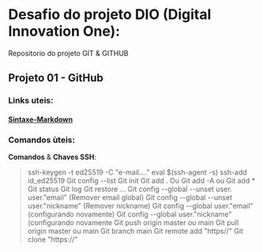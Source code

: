 # Desafio do projeto DIO  (Digital Innovation One):
  Repositorio do projeto GIT & GITHUB
## Projeto 01 - GitHub

### Links uteis: 
  #### [Sintaxe-Markdown](https://www.markdownguide.org/basic-syntax/)

### Comandos ùteis:
  **Comandos** & **Chaves SSH**:
 
  > ssh-keygen -t ed25519 -C  "e-mail...."
  > eval $(ssh-agent -s)
  > ssh-add id_ed25519
  > Git config --list
  > Git init
  > Git add .  Ou Git add -A  ou   Git add *
  > Git status
  > Git log
  > Git restore ...
  > Git config --global --unset user. user."email" (Remover email global)
  > Git config --global --unset user."nickname" (Remover nickname)
  > Git config --global  user."email" (configurando novamente)
  > Git config --global  user."nickname" (configurando novamente
  > Git push origin master ou main
  > Git pull origin master ou main
  > Git branch main
  > Git remote add "https//"
  > Git clone "https://"



